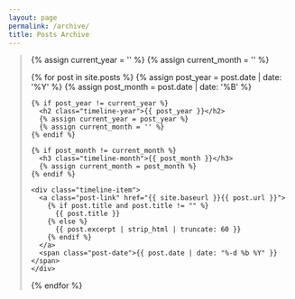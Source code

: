 ```yaml
---
layout: page
permalink: /archive/
title: Posts Archive
---
```


<style>
  /* Timeline container */
  #timeline {
    position: relative;
    max-width: 700px;
    margin: 0 auto;
    padding-left: 40px;
  }

  /* The vertical timeline line */
  #timeline::before {
    content: '';
    position: absolute;
    left: 20px;
    top: 0;
    bottom: 0;
    width: 4px;
    background-color: #ddd;
  }

  /* Timeline item */
  .timeline-item {
    position: relative;
    margin-bottom: 30px;
    padding-left: 30px;
  }

  /* Circle marker */
  .timeline-item::before {
    content: '';
    position: absolute;
    left: 8px;
    top: 5px;
    width: 16px;
    height: 16px;
    background-color: #4CAF50;
    border-radius: 50%;
    border: 3px solid white;
  }

  /* Year heading */
  .timeline-year {
    margin-top: 40px;
    font-size: 1.5em;
    font-weight: bold;
    border-bottom: 2px solid #4CAF50;
    padding-bottom: 5px;
  }

  /* Month heading */
  .timeline-month {
    font-size: 1.2em;
    font-weight: 600;
    color: #555;
    margin-top: 10px;
    margin-bottom: 8px;
  }

  /* Post link */
  .post-link {
    font-weight: bold;
    color: #2c3e50;
    text-decoration: none;
  }
  .post-link:hover {
    text-decoration: underline;
  }

  /* Post date */
  .post-date {
    font-size: 0.85em;
    color: #888;
    margin-left: 5px;
  }
</style>

<div id="timeline">
  {% assign current_year = '' %}
  {% assign current_month = '' %}

  {% for post in site.posts %}
    {% assign post_year = post.date | date: '%Y' %}
    {% assign post_month = post.date | date: '%B' %}

    {% if post_year != current_year %}
      <h2 class="timeline-year">{{ post_year }}</h2>
      {% assign current_year = post_year %}
      {% assign current_month = '' %}
    {% endif %}

    {% if post_month != current_month %}
      <h3 class="timeline-month">{{ post_month }}</h3>
      {% assign current_month = post_month %}
    {% endif %}

    <div class="timeline-item">
      <a class="post-link" href="{{ site.baseurl }}{{ post.url }}">
        {% if post.title and post.title != "" %}
          {{ post.title }}
        {% else %}
          {{ post.excerpt | strip_html | truncate: 60 }}
        {% endif %}
      </a>
      <span class="post-date">{{ post.date | date: "%-d %b %Y" }}</span>
    </div>
  {% endfor %}
</div>
